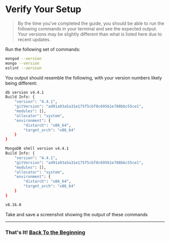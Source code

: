 # Verify Your Setup

> By the time you’ve completed the guide, you should be able to run the following commands in your terminal and see the expected output.  Your versions may be slightly different than what is listed here due to recent updates.

Run the following set of commands:

```bash
mongod --version
mongo --version
eslint --version
```

You output should resemble the following, with your version numbers likely being different:

```bash
db version v4.4.1
Build Info: {
    "version": "4.4.1",
    "gitVersion": "ad91a93a5a31e175f5cbf8c69561e788bbc55ce1",
    "modules": [],
    "allocator": "system",
    "environment": {
        "distarch": "x86_64",
        "target_arch": "x86_64"
    }
}

MongoDB shell version v4.4.1
Build Info: {
    "version": "4.4.1",
    "gitVersion": "ad91a93a5a31e175f5cbf8c69561e788bbc55ce1",
    "modules": [],
    "allocator": "system",
    "environment": {
        "distarch": "x86_64",
        "target_arch": "x86_64"
    }
}

v8.16.0
```

Take and save a screenshot showing the output of these commands

---

### That's It! [Back To the Beginning](./README.md)

